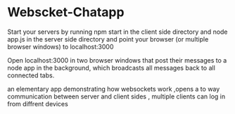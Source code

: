 # Webscket-Chatapp

Start your servers by running npm start in the client side directory and node app.js in the server side directory and point your browser (or multiple browser windows) to localhost:3000


Open localhost:3000 in two browser windows that post their messages to a node app in the background, which broadcasts all messages back to all connected tabs.

an elementary app demonstrating how websockets work ,opens a to way communication between server and client sides , multiple clients can log in from diffrent devices 
